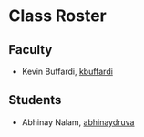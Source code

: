 # Class Roster

## Faculty

- Kevin Buffardi, [kbuffardi](https://github.com/kbuffardi)

## Students

- Abhinay Nalam, [abhinaydruva](https://github.com/abhinaydruva)